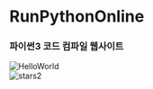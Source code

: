 # RunPythonOnline

### 파이썬3 코드 컴파일 웹사이트
![HelloWorld](https://user-images.githubusercontent.com/55964775/91982025-9e812e00-ed64-11ea-973b-345ebeace125.gif)
<br>
![stars2](https://user-images.githubusercontent.com/55964775/91982488-44cd3380-ed65-11ea-9092-82ad17e419b6.gif)
<br>
